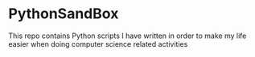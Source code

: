 # PythonSandBox

This repo contains Python scripts I have written in order to make my life easier when doing computer science related activities
